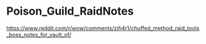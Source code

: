 # Poison_Guild_RaidNotes


https://www.reddit.com/r/wow/comments/zjh4r1/chuffed_method_raid_tools_boss_notes_for_vault_of/
